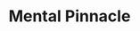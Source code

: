 ---
title: "Mental Pinnacle"

spell:
  schools:
    - name:        "Transmutation"
      subschools:  []
      descriptors: []
  classes:
    - name:  "Sorcerer/Wizard"
      abbr:  "Sor/Wiz"
      level: 6
  components:         [V, S, M]
  castingTime:        "1 standard action"
  range:              "Personal"
  target:             "You"
  duration:           "1 round/level"
  materialComponents: ["A potion of fox's cunning, which you drink (its effect is overridden by the effect of this spell)."]
  description:        |
    For a brief time, you achieve the mental dominance of a powerful psion, able to lash out at enemies using only the power of your mind. Your revel in your new mental powers to the point that you disdain using spells, even in the form of effects from magic items. You gain a +4 enhancement bonus to Intelligence and Wisdom, 3 power points per caster level, and access to the following powers.

     * Mind Thrust A: Deal {% die_roll 1 10 0 %} damage.
     * Ego Whip A: Deal {% die_roll 1 4 0 %} Cha damage and daze for 1 round.
     * Psionic Blast A: Stun creatures in 30-ft. cone for 1 round.
     * Id Insinuation A: Swift tendrils of thought disrupt and confuse your target.
     * Psychic Crush A: Brutally crush subject's mental essence, reducing subject to -1 hit points.

    You manifest the powers as a psion of your caster level does, creating displays as described in each power's description. You lose your spellcasting ability, including your ability to use spell trigger or spell completion magic items, just as if those spells were no longer on your class list. For the duration of this spell, you use magic items and psionic items as if you were a psion with only the five powers given above on your class list.

    Any unspent power points dissipate when the spell ends.
---